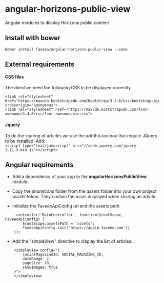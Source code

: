 # angular-horizons-public-view
Angular modules to display Horizons public content

## Install with bower

``` bower install faveeo/angular-horizons-public-view --save ```

## External requirements

#### CSS files

The directive need the following CSS to be displayed correctly

    <link rel="stylesheet" href="https://maxcdn.bootstrapcdn.com/bootstrap/3.3.6/css/bootstrap.min.css" crossorigin="anonymous">
    <link rel="stylesheet" href="https://maxcdn.bootstrapcdn.com/font-awesome/4.4.0/css/font-awesome.min.css">

#### Jquery

To do the sharing of articles we use the addthis toolbox that require JQuery to be installed.
Add:  
``` <script type="text/javascript" src="//code.jquery.com/jquery-1.11.3.min.js"></script> ```


## Angular requirements

- Add a dependency of your app to the **angularHorizonsPublicView** module.

- Copy the _shareIcons_ folder from the _assets_ folder into your own project _assets_ folder. They contain the icons displayed when sharing an article.

- Initialize the FaveeoApiConfig url and the assets path:
```
    .controller('MainController', function($rootScope, FaveeoApiConfig) {
		$rootScope.assetsPath = 'assets';
		FaveeoApiConfig.init('https://again.faveeo.com');
	});
```

- Add the "simpleView" directive to display the list of articles:
```
    <simpleview config="{
        socialMagazineId: SOCIAL_MAGAZINE_ID,
        dateRange: 7,
        pageSize: 10,
        showImages: true
    }">
    </simpleview>
```
